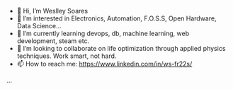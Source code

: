 - 👋 Hi, I’m Weslley Soares
- 👀 I’m interested in Electronics, Automation, F.O.S.S, Open Hardware, Data Science...
- 🌱 I’m currently learning devops, db, machine learning, web development, steam etc.
- 💞️ I’m looking to collaborate on life optimization through applied physics techniques. Work smart, not hard.
- 📫 How to reach me: https://www.linkedin.com/in/ws-fr22s/





...




<!---
073145/073145 is a ✨ special ✨ repository because its `README.md` (this file) appears on your GitHub profile.
You can click the Preview link to take a look at your changes.
--->
